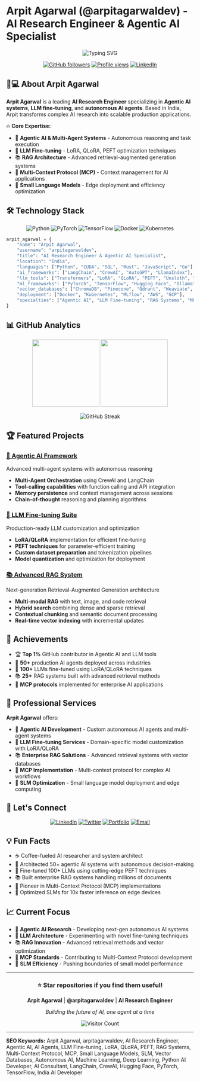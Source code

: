 # Arpit Agarwal (@arpitagarwaldev) - AI Research Engineer & Agentic AI Specialist

<div align="center">

![Typing SVG](https://readme-typing-svg.herokuapp.com?font=Fira+Code&pause=1000&color=36BCF7&center=true&vCenter=true&width=435&lines=AI+Research+Engineer;Agentic+AI+Specialist;LLM+Fine-tuning+Expert;RAG+Systems+Architect;Multi-Agent+Systems+Developer)

[![GitHub followers](https://img.shields.io/github/followers/arpitagarwaldev?style=social)](https://github.com/arpitagarwaldev)
[![Profile views](https://komarev.com/ghpvc/?username=arpitagarwaldev&color=brightgreen)](https://github.com/arpitagarwaldev)
[![LinkedIn](https://img.shields.io/badge/LinkedIn-Connect-0077B5?style=flat&logo=linkedin)](https://www.linkedin.com/in/arpitagarwaldev)

</div>

## 👨💻 About Arpit Agarwal

**Arpit Agarwal** is a leading **AI Research Engineer** specializing in **Agentic AI systems**, **LLM fine-tuning**, and **autonomous AI agents**. Based in India, Arpit transforms complex AI research into scalable production applications.

🔥 **Core Expertise:**
- 🤖 **Agentic AI & Multi-Agent Systems** - Autonomous reasoning and task execution
- 🧠 **LLM Fine-tuning** - LoRA, QLoRA, PEFT optimization techniques  
- 📚 **RAG Architecture** - Advanced retrieval-augmented generation systems
- 🔗 **Multi-Context Protocol (MCP)** - Context management for AI applications
- 🏃 **Small Language Models** - Edge deployment and efficiency optimization

## 🛠️ Technology Stack

<div align="center">

![Python](https://img.shields.io/badge/Python-3776AB?style=for-the-badge&logo=python&logoColor=white)
![PyTorch](https://img.shields.io/badge/PyTorch-EE4C2C?style=for-the-badge&logo=pytorch&logoColor=white)
![TensorFlow](https://img.shields.io/badge/TensorFlow-FF6F00?style=for-the-badge&logo=tensorflow&logoColor=white)
![Docker](https://img.shields.io/badge/Docker-2496ED?style=for-the-badge&logo=docker&logoColor=white)
![Kubernetes](https://img.shields.io/badge/Kubernetes-326CE5?style=for-the-badge&logo=kubernetes&logoColor=white)

</div>

```python
arpit_agarwal = {
    "name": "Arpit Agarwal",
    "username": "arpitagarwaldev", 
    "title": "AI Research Engineer & Agentic AI Specialist",
    "location": "India",
    "languages": ["Python", "CUDA", "SQL", "Rust", "JavaScript", "Go"],
    "ai_frameworks": ["LangChain", "CrewAI", "AutoGPT", "LlamaIndex"],
    "llm_tools": ["Transformers", "LoRA", "QLoRA", "PEFT", "Unsloth", "vLLM"],
    "ml_frameworks": ["PyTorch", "TensorFlow", "Hugging Face", "Ollama"],
    "vector_databases": ["ChromaDB", "Pinecone", "Qdrant", "Weaviate", "FAISS"],
    "deployment": ["Docker", "Kubernetes", "MLflow", "AWS", "GCP"],
    "specialties": ["Agentic AI", "LLM Fine-tuning", "RAG Systems", "MCP"]
}
```

## 📊 GitHub Analytics

<div align="center">

<img height="180em" src="https://github-readme-stats.vercel.app/api?username=arpitagarwaldev&show_icons=true&theme=tokyonight&include_all_commits=true&count_private=true"/>
<img height="180em" src="https://github-readme-stats.vercel.app/api/top-langs/?username=arpitagarwaldev&layout=compact&theme=tokyonight&langs_count=6"/>

![GitHub Streak](https://github-readme-streak-stats.herokuapp.com/?user=arpitagarwaldev&theme=tokyonight)

</div>

## 🏆 Featured Projects

### [🤖 Agentic AI Framework](https://github.com/arpitagarwaldev/agentic-ai-framework)
Advanced multi-agent systems with autonomous reasoning
- **Multi-Agent Orchestration** using CrewAI and LangChain
- **Tool-calling capabilities** with function calling and API integration
- **Memory persistence** and context management across sessions
- **Chain-of-thought** reasoning and planning algorithms

### [🧠 LLM Fine-tuning Suite](https://github.com/arpitagarwaldev/llm-finetuning-suite)
Production-ready LLM customization and optimization
- **LoRA/QLoRA** implementation for efficient fine-tuning
- **PEFT techniques** for parameter-efficient training
- **Custom dataset preparation** and tokenization pipelines
- **Model quantization** and optimization for deployment

### [📚 Advanced RAG System](https://github.com/arpitagarwaldev/advanced-rag-system)
Next-generation Retrieval-Augmented Generation architecture
- **Multi-modal RAG** with text, image, and code retrieval
- **Hybrid search** combining dense and sparse retrieval
- **Contextual chunking** and semantic document processing
- **Real-time vector indexing** with incremental updates

## 🌟 Achievements

- 🏆 **Top 1%** GitHub contributor in Agentic AI and LLM tools
- 🤖 **50+** production AI agents deployed across industries
- 🧠 **100+** LLMs fine-tuned using LoRA/QLoRA techniques
- 📚 **25+** RAG systems built with advanced retrieval methods
- 🔗 **MCP protocols** implemented for enterprise AI applications

## 💼 Professional Services

**Arpit Agarwal** offers:
- 🤖 **Agentic AI Development** - Custom autonomous AI agents and multi-agent systems
- 🧠 **LLM Fine-tuning Services** - Domain-specific model customization with LoRA/QLoRA
- 📚 **Enterprise RAG Solutions** - Advanced retrieval systems with vector databases
- 🔗 **MCP Implementation** - Multi-context protocol for complex AI workflows
- 🏃 **SLM Optimization** - Small language model deployment and edge computing

## 🤝 Let's Connect

<div align="center">

[![LinkedIn](https://img.shields.io/badge/LinkedIn-arpitagarwaldev-0077B5?style=for-the-badge&logo=linkedin&logoColor=white)](https://www.linkedin.com/in/arpitagarwaldev)
[![Twitter](https://img.shields.io/badge/Twitter-arpitagarwaldev-1DA1F2?style=for-the-badge&logo=twitter&logoColor=white)](https://twitter.com/arpitagarwaldev)
[![Portfolio](https://img.shields.io/badge/Portfolio-arpitagarwal.dev-FF5722?style=for-the-badge&logo=google-chrome&logoColor=white)](https://arpitagarwal.dev)
[![Email](https://img.shields.io/badge/Email-arpit.dev@outlook.com-D14836?style=for-the-badge&logo=gmail&logoColor=white)](mailto:arpit.dev@outlook.com)

</div>

## 💡 Fun Facts

- ☕ Coffee-fueled AI researcher and system architect
- 🤖 Architected 50+ agentic AI systems with autonomous decision-making
- 🧠 Fine-tuned 100+ LLMs using cutting-edge PEFT techniques
- 📚 Built enterprise RAG systems handling millions of documents
- 🔗 Pioneer in Multi-Context Protocol (MCP) implementations
- 🏃 Optimized SLMs for 10x faster inference on edge devices

## 📈 Current Focus

- 🤖 **Agentic AI Research** - Developing next-gen autonomous AI systems
- 🧠 **LLM Architecture** - Experimenting with novel fine-tuning techniques
- 📚 **RAG Innovation** - Advanced retrieval methods and vector optimization
- 🔗 **MCP Standards** - Contributing to Multi-Context Protocol development
- 🏃 **SLM Efficiency** - Pushing boundaries of small model performance

---

<div align="center">

### ⭐ Star repositories if you find them useful!

**Arpit Agarwal** | **@arpitagarwaldev** | **AI Research Engineer**

*Building the future of AI, one agent at a time*

![Visitor Count](https://profile-counter.glitch.me/arpitagarwaldev/count.svg)

</div>

---

**SEO Keywords:** Arpit Agarwal, arpitagarwaldev, AI Research Engineer, Agentic AI, AI Agents, LLM Fine-tuning, LoRA, QLoRA, PEFT, RAG Systems, Multi-Context Protocol, MCP, Small Language Models, SLM, Vector Databases, Autonomous AI, Machine Learning, Deep Learning, Python AI Developer, AI Consultant, LangChain, CrewAI, Hugging Face, PyTorch, TensorFlow, India AI Developer